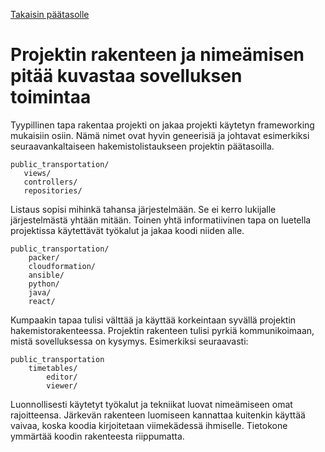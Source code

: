 [Takaisin päätasolle](./../README.md)

# Projektin rakenteen ja nimeämisen pitää kuvastaa sovelluksen toimintaa

Tyypillinen tapa rakentaa projekti on jakaa projekti käytetyn
frameworking mukaisiin osiin. Nämä nimet ovat hyvin geneerisiä ja
johtavat esimerkiksi seuraavankaltaiseen hakemistolistaukseen
projektin päätasoilla.

    public_transportation/
       views/
       controllers/
       repositories/

Listaus sopisi mihinkä tahansa järjestelmään. Se ei kerro lukijalle
järjestelmästä yhtään mitään. Toinen yhtä informatiivinen tapa on
luetella projektissa käytettävät työkalut ja jakaa koodi niiden alle.

    public_transportation/
        packer/
        cloudformation/
        ansible/
        python/
        java/
        react/

Kumpaakin tapaa tulisi välttää ja käyttää korkeintaan syvällä
projektin hakemistorakenteessa. Projektin rakenteen tulisi pyrkiä
kommunikoimaan, mistä sovelluksessa on kysymys. Esimerkiksi
seuraavasti:

    public_transportation
        timetables/
            editor/
            viewer/
   
Luonnollisesti käytetyt työkalut ja tekniikat luovat nimeämiseen omat
rajoitteensa. Järkevän rakenteen luomiseen kannattaa kuitenkin käyttää
vaivaa, koska koodia kirjoitetaan viimekädessä ihmiselle. Tietokone
ymmärtää koodin rakenteesta riippumatta.
